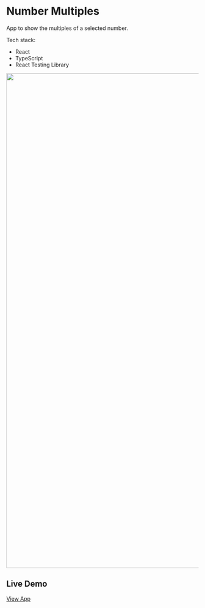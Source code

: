 # Number Multiples

App to show the multiples of a selected number.

Tech stack:

-   React
-   TypeScript
-   React Testing Library

<img width="1298" alt="" src="http://michaelyu.co.uk/assets/img/project-number-multiples.jpg">

## Live Demo

[View App](https://michaelyu.co.uk/number-multiples/)
